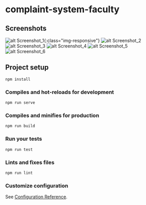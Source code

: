 # complaint-system-faculty

## Screenshots
![alt Screenshot_1](https://github.com/rajulrs13/complaint-system-faculty/blob/master/src/SS/MyFacultyDays_SS_0.png){:class="img-responsive"}
![alt Screenshot_2](https://github.com/rajulrs13/complaint-system-faculty/blob/master/src/SS/MyFacultyDays_SS_1.png?raw=true)
![alt Screenshot_3](https://github.com/rajulrs13/complaint-system-faculty/blob/master/src/SS/MyFacultyDays_SS_2.png?raw=true)
![alt Screenshot_4](https://github.com/rajulrs13/complaint-system-faculty/blob/master/src/SS/MyFacultyDays_SS_3.png?raw=true)
![alt Screenshot_5](https://github.com/rajulrs13/complaint-system-faculty/blob/master/src/SS/MyFacultyDays_SS_4.png?raw=true)
![alt Screenshot_6](https://github.com/rajulrs13/complaint-system-faculty/blob/master/src/SS/MyFacultyDays_SS_5.png?raw=true)

## Project setup
```
npm install
```

### Compiles and hot-reloads for development
```
npm run serve
```

### Compiles and minifies for production
```
npm run build
```

### Run your tests
```
npm run test
```

### Lints and fixes files
```
npm run lint
```

### Customize configuration
See [Configuration Reference](https://cli.vuejs.org/config/).